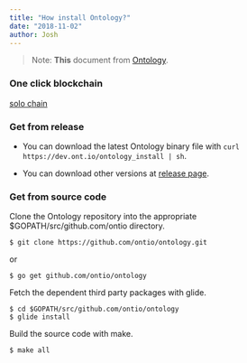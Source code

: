 ```yaml
---
title: "How install Ontology?"
date: "2018-11-02"
author: Josh
---
```





> Note: **This** document from [Ontology](https://ontio.github.io/documentation/install_en.html).





### One click blockchain
 [solo chain](https://github.com/punicasuite/solo-chain/) 

### Get from release
- You can download the latest Ontology binary file with ` curl https://dev.ont.io/ontology_install | sh `.

- You can download other versions at [release page](https://github.com/ontio/ontology/releases).

### Get from source code

Clone the Ontology repository into the appropriate $GOPATH/src/github.com/ontio directory.

```
$ git clone https://github.com/ontio/ontology.git
```
or
```
$ go get github.com/ontio/ontology
```
Fetch the dependent third party packages with glide.

```
$ cd $GOPATH/src/github.com/ontio/ontology
$ glide install
```

Build the source code with make.

```
$ make all
```